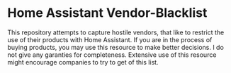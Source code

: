 # Home Assistant Vendor-Blacklist

This repository attempts to capture hostile vendors, that like to restrict the use of their products with Home Assistant. If you are in the process of buying products, you may use this resource to make better decisions. I do not give any garanties for completeness. Extensive use of this resource might encourage companies to try to get of this list.
